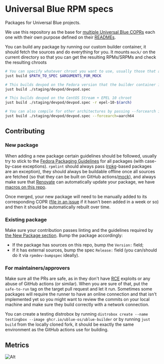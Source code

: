 # Universal Blue RPM specs

Packages for Universal Blue projects.

We use this repository as the base for [multiple Universal Blue COPRs](https://copr.fedorainfracloud.org/coprs/ublue-os)
each one with their own purpose defined on their [READMEs](./packages/README.md).

You can build any package by running our custom builder container, it should fetch the sources and do everything for you.
It mounts `mock/` on the current directory so that you can get the resulting RPMs/SRPMs and check the resulting chroots

```bash
# You can specify whatever chroot you want to use, usually those that are supported on COPR should work
just build $PATH_TO_SPEC $ARGUMENTS_FOR_MOCK

# This builds devpod on the Fedora version that the builder container is on (F41)
just build ./staging/devpod/devpod.spec

# This builds devpod on the CentOS Stream + EPEL 10 chroot
just build ./staging/devpod/devpod.spec -r epel-10-$(arch)

# You can also compile for other architectures by passing --forcearch if you have qemu-user-static on your host system
just build ./staging/devpod/devpod.spec --forcearch=aarch64
```

## Contributing

### New package

When adding a new package certain guidelines should be followed, usually try to stick to the [Fedora Packaging Guidelines](https://docs.fedoraproject.org/en-US/packaging-guidelines/)
for all packages (with case-by-case exceptions). `rpmlint` should always pass ([rpkg](https://docs.pagure.org/rpkg-util/v3/quick_start.html)-based packages are an exception),
they should always be buildable offline once all sources are fetched (so that they can be built on GitHub actions/[mock](https://rpm-software-management.github.io/mock/)),
and always make sure that [Renovate](https://github.com/renovatebot/renovate) can automatically update your package, we have [macros on this repo](./.github/renovate.json5).

Once merged, your new package will need to be manually added to its corresponding COPR ([file in an issue](https://github.com/ublue-os/packages/issues) if it hasn't
been added in a week or so) and then it should be automatically rebuilt over time.

### Existing package

Make sure your contribution passes linting and the guidelines required by [the New Package section](#new-package). Bump the package accordingly: 
- If the package has sources on this repo, bump the `Version:` field;
- If it has external sources, bump the spec `Release:` field (you can/should do it via `rpmdev-bumpspec` ideally).

### For maintainers/approvers

Make sure all the PRs are safe, as in they don't have [RCE](https://www.cloudflare.com/learning/security/what-is-remote-code-execution/)
exploits or any abuse of GitHub actions (or similar). When you are sure of that, put the `safe-to-run` tag on the target
pull request and let it run. Sometimes some packages will require the runner to have an online connection and that isn't
implemented yet so you might want to review the commits on your local machine and make sure they build correctly with a network connection.

You can create a testing distrobox by running `distrobox create --name testingbox --image ghcr.io/ublue-os/ublue-builder`
or by running `just build` from the locally cloned fork, it should be exactly the same environment as the GitHub actions use for building.

## Metrics

![Alt](https://repobeats.axiom.co/api/embed/8bde34be4a2fcd7f506672742563f330d0b6b240.svg "Repobeats analytics image")

